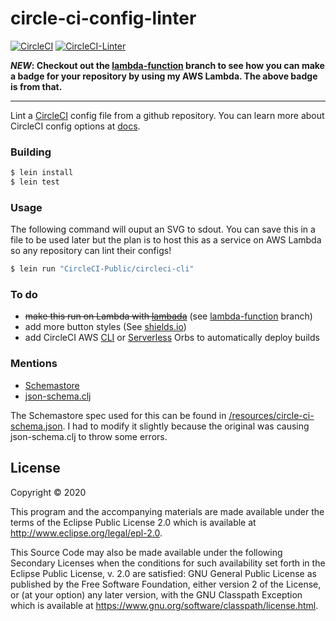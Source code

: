 # circle-ci-config-linter

[![CircleCI](https://circleci.com/gh/20k-ultra/circle-ci-config-linter.svg?style=shield)](https://circleci.com/gh/20k-ultra/circle-ci-config-linter)
[![CircleCI-Linter](https://qnld475cd3.execute-api.us-east-2.amazonaws.com/beta?repo=20k-ultra/circle-ci-config-linter)](https://github.com/20k-ultra/circle-ci-config-linter)

***NEW*: Checkout out the [lambda-function](https://github.com/20k-ultra/circle-ci-config-linter/tree/lambda-function) branch to see how you can make a badge for your repository by using my AWS Lambda. The above badge is from that.**

---

Lint a [CircleCI](https://circleci.com/) config file from a github repository. You can learn more about CircleCI config options at [docs](https://circleci.com/docs/2.0/configuration-reference/).

### Building

```bash
$ lein install
$ lein test
```

### Usage

The following command will ouput an SVG to sdout. You can save this in a file to be used later but the plan is to host this as a service on AWS Lambda so any repository can lint their configs!

```bash
$ lein run "CircleCI-Public/circleci-cli"
```

### To do

- ~~make this run on Lambda with [lambada](https://github.com/uswitch/lambada)~~ (see [lambda-function](https://github.com/20k-ultra/circle-ci-config-linter/tree/lambda-function) branch)
- add more button styles (See [shields.io](https://shields.io))
- add CircleCI AWS [CLI](https://circleci.com/orbs/registry/orb/circleci/aws-cli) or [Serverless](https://circleci.com/orbs/registry/orb/circleci/aws-sam-serverless) Orbs to automatically deploy builds

### Mentions

- [Schemastore](https://github.com/SchemaStore/schemastore/)
- [json-schema.clj](https://github.com/niquola/json-schema.clj)

The Schemastore spec used for this can be found in [/resources/circle-ci-schema.json](https://github.com/20k-ultra/circle-ci-config-linter/blob/master/resources/circle-ci-schema.json). I had to modify it slightly because the original was causing json-schema.clj to throw some errors.


## License

Copyright © 2020

This program and the accompanying materials are made available under the
terms of the Eclipse Public License 2.0 which is available at
http://www.eclipse.org/legal/epl-2.0.

This Source Code may also be made available under the following Secondary
Licenses when the conditions for such availability set forth in the Eclipse
Public License, v. 2.0 are satisfied: GNU General Public License as published by
the Free Software Foundation, either version 2 of the License, or (at your
option) any later version, with the GNU Classpath Exception which is available
at https://www.gnu.org/software/classpath/license.html.
